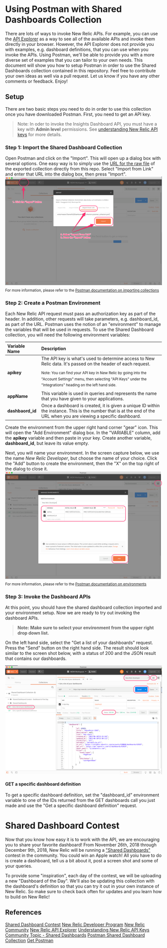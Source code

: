 # Using Postman with Shared Dashboards Collection
There are lots of ways to invoke New Relic APIs. For example, you can use the [API Explorer](https://api.newrelic.com/) as a way to see all of the available APIs and invoke them directly in your browser. However, the API Explorer does not provide you with examples, e.g. dashboard definitions, that you can use when you invoke the APIs. Using Postman, we'll be able to provide you with a more diverse set of examples that you can tailor to your own needs. This document will show you how to setup Postman in order to use the Shared Dashboards collection contained in this repository. Feel free to contribute your own ideas as well via a pull request. Let us know if you have any other comments or feedback.
Enjoy!

## Setup
There are two basic steps you need to do in order to use this collection once you have downloaded Postman. First, you need to get an API key.
>Note: In oder to invoke the Insights Dashboard API, you must have a key with **Admin level** permissions. See [understanding New Relic API keys](https://docs.newrelic.com/docs/apis/getting-started/intro-apis/understand-new-relic-api-keys) for more details.

### Step 1: Import the Shared Dashboard Collection
Open Postman and click on the "Import". This will open up a dialog box with several options. One easy way is to simply use the [URL for the raw file](https://raw.githubusercontent.com/newrelic/shareddashboards/master/Shared%20Dashboard%20Collection.postman_collection.json) of the exported collection directly from this repo. Select "Import from Link" and enter that URL into the dialog box, then press "Import".
![Importing Shared Dashboards](images/ImportSharedDashboardCollection.png)
<sub>For more information, please refer to the [Postman documentation on importing collections](https://www.getpostman.com/docs/v6/postman/collections/data_formats)</sub>

### Step 2: Create a Postman Environment
Each New Relic API request must pass an authorization key as part of the header. In addition, other requests will take parameters, e.g. dashboard_id, as part of the URL. Postman uses the notion of an "environment" to manage the variables that will be used in requests. To use the Shared Dashboard collection, you will need the following environment variables:

|Variable Name        | Description|
|:------------- |:-------------|
|**apikey**      | The API key is what's used to determine access to New Relic data. It's passed on the header of each request.</p><sup> Note: You can find your API key in New Relic by going into the "Account Settings" menu, then selecting "API Keys" under the "Integrations" heading on the left hand side.</sup>      |
| **appName**      | This variable is used in queries and represents the name that you have given to your applications.       |
| **dashbaord_id**| Once a dashboard is created, it is given a unique ID within the instance. This is the number that is at the end of the URL when you are viewing a specific dashboard. |

Create the environment from the upper right hand corner "gear" icon. This will open the "Add Environment" dialog box. In the "VARIABLE" column, add the **apikey** variable and then paste in your key. Create another variable, **dashboard_id**, but leave its value empty.

Next, you will name your environment. In the screen capture below, we use the name *New Relic Developer*, but choose the name of your choice.
Click the "Add" button to create the environment, then the "X" on the top right of the dialog to close it.
![Create Environment](images/createEnvironment.png)
<sub>For more information, please refer to the [Postman documentation on environments](https://www.getpostman.com/docs/v6/postman/environments_and_globals/intro_to_environments_and_globals)</sub>


### Step 3: Invoke the Dashboard APIs
At this point, you should have the shared dashboard collection imported and your environment setup. Now we are ready to try out invoking the dashboard APIs.
>**Note: Make sure to select your environment from the upper right drop down list.**

On the left hand side, select the "Get a list of your dashboards" request.
Press the "Send" button on the right hand side. The result should look similar to the screen shot below, with a status of 200 and the JSON result that contains our dashboards.

![GET dashboards](images/getDashboards.png)

#### GET a specific dashboard definition
To get a specific dashboard definition, set the "dashboard_id" environment variable to one of the IDs returned from the GET dashboards call you just made and use the "Get a specific dashboard definition" request.


# Shared Dashboard Contest
Now that you know how easy it is to work with the API, we are encouraging you to share your favorite dashboard! From November 26th, 2018 through December 9th, 2018, New Relic will be running a ["Shared Dashboards"](https://newrelic.com/shareddashboards) contest in the community. You could win an Apple watch! All yoiu have to do is create a dashboard, tell us a bit about it, post a screen shot and some of your queries.  

To provide some "inspiration", each day of the contest, we will be uploading a new "Dashboard of the Day". We'll also be updating this collection with the dashboard's definition so that you can try it out in your own instance of New Relic. So make sure to check back often for updates and you learn how to build on New Relic!


## References
[Shared Dashboard Contest](https://discuss.newrelic.com/t/shared-dashboards-contest-add-your-queries-here/60634)
[New Relic Developer Program](https://developer.newrelic.com/)
[New Relic Community](https://discuss.newrelic.com/c/build-on-new-relic)
[New Relic API Explorer](https://api.newrelic.com/)
[Understanding New Relic API Keys](https://docs.newrelic.com/docs/apis/getting-started/intro-apis/understand-new-relic-api-keys)
[Community Topic - Shared Dashboards](https://discuss.newrelic.com/c/build-on-new-relic/shared-dashboards)
[Postman Shared Dashboard Collection](https://raw.githubusercontent.com/newrelic/shareddashboards/master/Shared%20Dashboard%20Collection.postman_collection.json)
[Get Postman](https://www.getpostman.com/)
